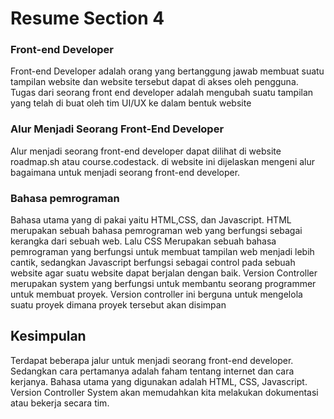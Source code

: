 
# Resume Section 4 

### Front-end Developer
Front-end Developer adalah orang yang bertanggung jawab membuat suatu tampilan website dan website tersebut dapat di akses oleh pengguna. Tugas dari seorang front end developer adalah mengubah suatu tampilan yang telah di buat oleh tim UI/UX ke dalam bentuk website
### Alur Menjadi Seorang Front-End Developer
Alur menjadi seorang front-end developer dapat dilihat di website roadmap.sh atau course.codestack. di website ini dijelaskan mengeni alur bagaimana untuk menjadi seorang front-end developer.
### Bahasa pemrograman
Bahasa utama yang di pakai yaitu HTML,CSS, dan Javascript. HTML merupakan sebuah bahasa pemrograman web yang berfungsi sebagai kerangka dari sebuah web. Lalu CSS Merupakan sebuah bahasa pemrograman yang berfungsi untuk membuat tampilan web menjadi lebih cantik, sedangkan Javascript berfungsi sebagai control pada sebuah website agar suatu website dapat berjalan dengan baik.
Version Controller merupakan system yang berfungsi untuk membantu seorang programmer untuk membuat proyek. Version controller ini berguna untuk mengelola suatu proyek dimana proyek tersebut akan disimpan 
## Kesimpulan
Terdapat beberapa jalur untuk menjadi seorang front-end developer. Sedangkan cara pertamanya adalah faham tentang internet dan cara kerjanya. Bahasa utama yang digunakan adalah HTML, CSS, Javascript. Version Controller System akan memudahkan kita melakukan dokumentasi atau bekerja secara tim.
